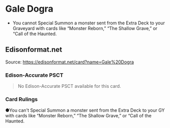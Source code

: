 # Gale Dogra

*   You cannot Special Summon a monster sent from the Extra Deck to your Graveyard with cards like “Monster Reborn,” “The Shallow Grave,” or “Call of the Haunted.

## Edisonformat.net

Source: https://edisonformat.net/card?name=Gale%20Dogra

### Edison-Accurate PSCT

> No Edison-Accurate PSCT available for this card.

### Card Rulings

●You can't Special Summon a monster sent from the Extra Deck to your GY with cards like “Monster Reborn,” “The Shallow Grave,” or “Call of the Haunted.
            